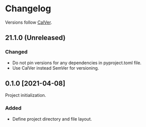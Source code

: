 # Changelog

Versions follow [CalVer](https://calver.org).

## 21.1.0 (Unreleased)

### Changed

- Do not pin versions for any dependencies in pyproject.toml file.
- Use CalVer instead SemVer for versioning. 

## 0.1.0 [2021-04-08]

Project initialization.

### Added

- Define project directory and file layout.

